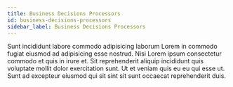 ```yaml
---
title: Business Decisions Processors
id: business-decisions-processors
sidebar_label: Business Decisions Processors
---
```


Sunt incididunt labore commodo adipisicing laborum Lorem in commodo fugiat eiusmod ad adipisicing esse nostrud. Nisi Lorem ipsum consectetur commodo et quis in irure et. Sit reprehenderit aliquip incididunt quis voluptate mollit dolor exercitation sunt. Ut et veniam quis eu eu qui esse ut. Sunt ad excepteur eiusmod qui sit sint sit sunt occaecat reprehenderit duis.

